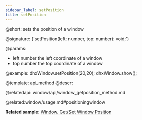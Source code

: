 ```yaml
---
sidebar_label: setPosition
title: setPosition
---          
```


@short: sets the position of a window

@signature: {'setPosition(left: number, top: number): void;'}

@params:
- left	number		the left coordinate of a window
- top	number		the top coordinate of a window

@example:
dhxWindow.setPosition(20,20);
dhxWindow.show();


@template: api_method
@descr:



@relatedapi:
window/api/window_getposition_method.md




@related:window/usage.md#positioningwindow

**Related sample**: [Window. Get/Set Window Position](https://snippet.dhtmlx.com/hc3ronrk)